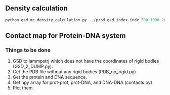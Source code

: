 ## Density calculation
```python 
python gsd_mc_density_calculation.py ../prod.gsd index.indx 500 1000 2000 1 1 ang   // bin start stop stride
```

## Contact map for Protein-DNA system
### Things to be done
  1. GSD to lammpstrj which does not have the coordinates of rigid bodies (GSD_2_DUMP.py).
  2. Get the PDB file without any rigid bodies (PDB_no_rigid.py)
  3. Get the protein and DNA sequence.
  4. Get npy array for prot-prot, prot-DNA, and DNA-DNA (contacts.py)
  5. Plot them.

     
